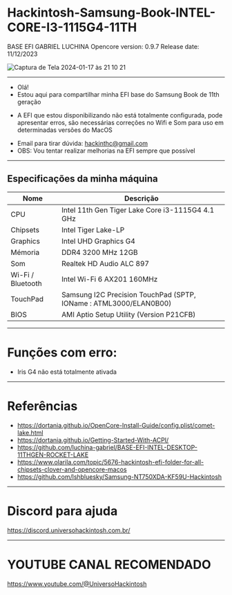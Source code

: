 # Hackintosh-Samsung-Book-INTEL-CORE-I3-1115G4-11TH
BASE EFI GABRIEL LUCHINA
Opencore version: 0.9.7
Release date: 11/12/2023

![Captura de Tela 2024-01-17 às 21 10 21](https://github.com/cost-12/Hackintosh-Samsung-Book-INTEL-CORE-I3-1115G4-11TH/assets/124941175/b20d9859-100a-4ad0-beab-e3a571625ec1)
_________________________________________________
* Olá!
* Estou aqui para compartilhar minha EFI base do Samsung Book de 11th geração
- A EFI que estou disponibilizando não está totalmente configurada, pode apresentar erros, são necessárias correções no Wifi e Som para uso em determinadas versões do MacOS
* Email para tirar dúvida: hackinthc@gmail.com
* OBS: Vou tentar realizar melhorias na EFI sempre que possível
_________________________________________________
## Especificações da minha máquina
| Nome | Descrição |
| - | - |
| CPU | Intel 11th Gen Tiger Lake Core i3-1115G4 4.1 GHz |
| Chipsets | Intel Tiger Lake-LP |
| Graphics | Intel UHD Graphics G4 |
| Mémoria | DDR4 3200 MHz 12GB |
| Som | Realtek HD Audio ALC 897 |
| Wi-Fi / Bluetooth | Intel Wi-Fi 6 AX201 160MHz |
| TouchPad | Samsung I2C Precision TouchPad (SPTP, IOName : ATML3000/ELAN0B00) |
| BIOS | AMI Aptio Setup Utility (Version P21CFB) |
_______________________________________________
# Funções com erro:
- Iris G4 não está totalmente ativada
_______________________________________________
# Referências
- https://dortania.github.io/OpenCore-Install-Guide/config.plist/comet-lake.html
- https://dortania.github.io/Getting-Started-With-ACPI/
- https://github.com/luchina-gabriel/BASE-EFI-INTEL-DESKTOP-11THGEN-ROCKET-LAKE
- https://www.olarila.com/topic/5676-hackintosh-efi-folder-for-all-chipsets-clover-and-opencore-macos
- https://github.com/lshbluesky/Samsung-NT750XDA-KF59U-Hackintosh
_______________________________________________
# Discord para ajuda
https://discord.universohackintosh.com.br/
_______________________________________________
# YOUTUBE CANAL RECOMENDADO
https://www.youtube.com/@UniversoHackintosh
